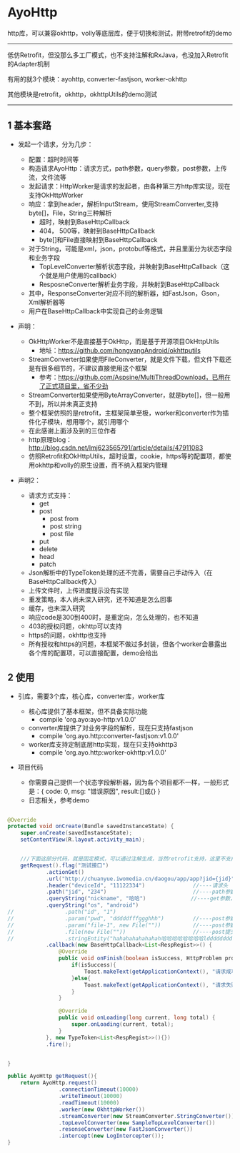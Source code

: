# AyoHttp
http库，可以兼容okhttp，volly等底层库，便于切换和测试，附带retrofit的demo

----------

低仿Retrofit，但没那么多工厂模式，也不支持注解和RxJava，也没加入Retrofit的Adapter机制



有用的就3个模块：ayohttp, converter-fastjson, worker-okhttp

其他模块是retrofit，okhttp，okhttpUtils的demo测试

---------

## 1 基本套路

* 发起一个请求，分为几步：
    * 配置：超时时间等
    * 构造请求AyoHttp：请求方式，path参数，query参数，post参数，上传流，文件流等
    * 发起请求：HttpWorker是请求的发起者，由各种第三方http库实现，现在支持OkHttpWorker
    * 响应：拿到header，解析InputStream，使用StreamConverter,支持byte[]，File，String三种解析
        * 超时，映射到BaseHttpCallback
        * 404， 500等，映射到BaseHttpCallback
        * byte[]和File直接映射到BaseHttpCallback
    * 对于String，可能是xml，json，protobuf等格式，并且里面分为状态字段和业务字段
        * TopLevelConverter解析状态字段，并映射到BaseHttpCallback（这个就是用户使用的callback）
        * ResposneConverter解析业务字段，并映射到BaseHttpCallback
    * 其中，ResponseConverter对应不同的解析器，如FastJson，Gson，Xml解析器等
    * 用户在BaseHttpCallback中实现自己的业务逻辑


* 声明：
    * OkHttpWorker不是直接基于OkHttp，而是基于开源项目OkHttpUtils
        * 地址：https://github.com/hongyangAndroid/okhttputils
    * StreamConverter如果使用FileConverter，就是文件下载，但文件下载还是有很多细节的，不建议直接使用这个框架
        * 参考：https://github.com/Aspsine/MultiThreadDownload，已用在了正式项目里，省不少劲
    * StreamConverter如果使用ByteArrayConverter，就是byte[]，但一般用不到，所以并未真正支持
    * 整个框架仿照的是retrofit，主框架简单至极，worker和converter作为插件化子模块，想用哪个，就引用哪个
    * 在此感谢上面涉及到的三位作者
    * http原理blog：http://blog.csdn.net/lmj623565791/article/details/47911083
    * 仿照Retrofit和OkHttpUtils，超时设置，cookie，https等的配置项，都使用okhttp和volly的原生设置，而不纳入框架内管理

* 声明2：
    * 请求方式支持：
        * get
        * post
            * post from
            * post string
            * post file
        * put
        * delete
        * head
        * patch
   * Json解析中的TypeToken处理的还不完善，需要自己手动传入（在BaseHttpCallback传入）
   * 上传文件时，上传进度提示没有实现
   * 重发策略，本人尚未深入研究，还不知道是怎么回事
   * 缓存，也未深入研究
   * 响应code是300到400时，是重定向，怎么处理的，也不知道
   * 403的授权问题，okhttp可以支持
   * https的问题，okhttp也支持
   * 所有授权和https的问题，本框架不做过多封装，但各个worker会暴露出各个库的配置项，可以直接配置，demo会给出



## 2 使用

* 引库，需要3个库，核心库，converter库，worker库
    * 核心库提供了基本框架，但不具备实际功能
        * compile 'org.ayo:ayo-http:v1.0.0'
    * converter库提供了对业务字段的解析，现在只支持fastjson
        * compile 'org.ayo.http:converter-fastjson:v1.0.0'
    * worker库支持定制底层http实现，现在只支持okhttp3
        * compile 'org.ayo.http:worker-okhttp:v1.0.0'

* 项目代码
    * 你需要自己提供一个状态字段解析器，因为各个项目都不一样，一般形式是：{ code: 0, msg: "错误原因", result:[]或{} }
    * 日志相关，参考demo

```java

@Override
protected void onCreate(Bundle savedInstanceState) {
    super.onCreate(savedInstanceState);
    setContentView(R.layout.activity_main);


    ///下面这部分代码，就是固定模式，可以通过注解生成，当然retrofit支持，这里不支持
    getRequest().flag("测试接口")
            .actionGet()
            .url("http://chuanyue.iwomedia.cn/daogou/app/app?jid={jid}")
            .header("deviceId", "11122334")               //----请求头
            .path("jid", "234")                           //----path参数，会替换掉url中的{key}
            .queryString("nickname", "哈哈")              //----get参数，会拼到url中
            .queryString("os", "android")
//                .path("id", "1")
//                .param("pwd", "dddddfffggghhh")         //----post参数，form提交
//                .param("file-1", new File(""))          //----post参数，上传文件，可多文件上传，multipart的form提交
//                .file(new File(""))                     //----post提交文件，只支持一个文件，post stream方式
//                .stringEntity("hahahahahahahah哈哈哈哈哈哈哈哈lddddddddd2222222222") //----post提交文本，post stream方式
            .callback(new BaseHttpCallback<List<RespRegist>>() {
                @Override
                public void onFinish(boolean isSuccess, HttpProblem problem, FailInfo resp, List<RespRegist> respRegist) {
                    if(isSuccess){
                        Toast.makeText(getApplicationContext(), "请求成功--" + respRegist.size(), Toast.LENGTH_SHORT).show();
                    }else{
                        Toast.makeText(getApplicationContext(), "请求失败：" + resp.dataErrorReason, Toast.LENGTH_SHORT).show();
                    }
                }

                @Override
                public void onLoading(long current, long total) {
                    super.onLoading(current, total);
                }
            }, new TypeToken<List<RespRegist>>(){})
            .fire();


}

public AyoHttp getRequest(){
    return AyoHttp.request()
                .connectionTimeout(10000)
                .writeTimeout(10000)
                .readTimeout(10000)
                .worker(new OkhttpWorker())
                .streamConverter(new StreamConverter.StringConverter())   //ByteArrayConverter   FileConverter
                .topLevelConverter(new SampleTopLevelConverter())
                .resonseConverter(new FastJsonConverter())
                .intercept(new LogIntercepter());
}

```